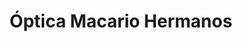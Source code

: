 ---
title: "Óptica Macario Hermanos"
url: /quetzaltenango/optica-macario-hermanos/
shop: Optiker
---